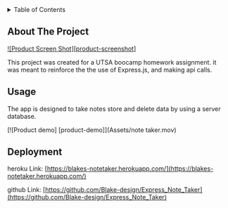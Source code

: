 <div id="top"></div>

<!-- TABLE OF CONTENTS -->
<details>
  <summary>Table of Contents</summary>
  <ol>
    <li>
      <a href="#about-the-project">About The Project</a>
    </li>
    <li><a href="#usage">Usage</a></li>
    <li><a href="#deployment">Deployment</a></li>
  </ol>
</details>

<!-- ABOUT THE PROJECT -->

## About The Project

[![Product Screen Shot][product-screenshot]](Assets/11-express-homework-demo-02.png)

This project was created for a UTSA boocamp homework assignment. it was meant to reinforce the the use of Express.js, and making api calls.

<!-- USAGE EXAMPLES -->

## Usage

The app is designed to take notes store and delete data by using a server database.

[![Product demo]
[product-demo]](Assets/note taker.mov)

<!-- Deployment -->

## Deployment

heroku Link: [https://blakes-notetaker.herokuapp.com/](https://blakes-notetaker.herokuapp.com/)

github Link: [https://github.com/Blake-design/Express_Note_Taker](https://github.com/Blake-design/Express_Note_Taker)
